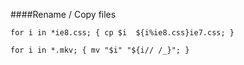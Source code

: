 ####Rename / Copy files
```
for i in *ie8.css; { cp $i  ${i%ie8.css}ie7.css; }
```

```
for i in *.mkv; { mv "$i" "${i// /_}"; }
```

